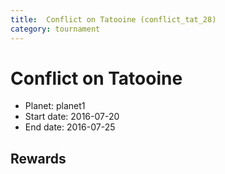 ```yaml
---
title:  Conflict on Tatooine (conflict_tat_28)
category: tournament
---
```

#  Conflict on Tatooine

  * Planet: planet1
  * Start date: 2016-07-20
  * End date: 2016-07-25

## Rewards

